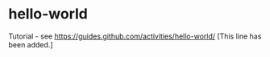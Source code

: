 # hello-world
Tutorial - see https://guides.github.com/activities/hello-world/
[This line has been added.]
